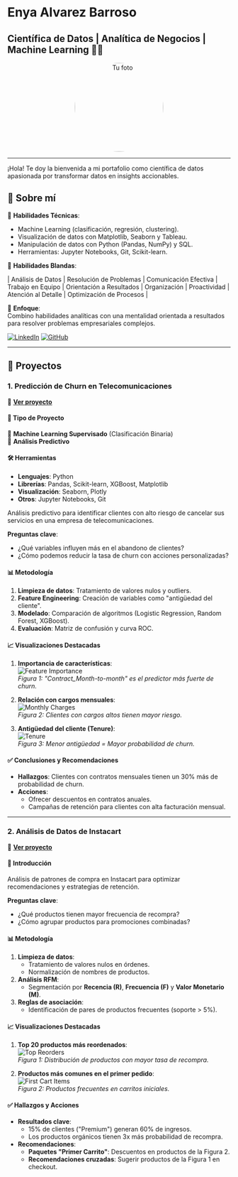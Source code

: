# Enya Alvarez Barroso
## Científica de Datos | Analítica de Negocios | Machine Learning 👩‍💻    

<div align="center">
  <img src="assets/img/mi_foto.png" alt="Tu foto" width="200" style="border-radius: 50%;">
</div>

---

¡Hola! Te doy la bienvenida a mi portafolio como científica de datos apasionada por transformar datos en insights accionables.  

## **📌 Sobre mí**  

🔹 **Habilidades Técnicas**:  
- Machine Learning (clasificación, regresión, clustering).  
- Visualización de datos con Matplotlib, Seaborn y Tableau.  
- Manipulación de datos con Python (Pandas, NumPy) y SQL.  
- Herramientas: Jupyter Notebooks, Git, Scikit-learn.

🔹 **Habilidades Blandas**: 

| Análisis de Datos | Resolución de Problemas | Comunicación Efectiva | Trabajo en Equipo | Orientación a Resultados |
Organización | Proactividad | Atención al Detalle | Optimización de Procesos |

🔹 **Enfoque**:  
Combino habilidades analíticas con una mentalidad orientada a resultados para resolver problemas empresariales complejos.  

<!-- PARA HACER QUE EL LINK ABRA EN OTRA PESTAÑA
<a href="https://www.linkedin.com/in/marielalegoma/" target="_blank">
  <img src="https://img.shields.io/badge/linkedin-%230077B5.svg?style=for-the-badge&logo=linkedin&logoColor=white" alt="LinkedIn">
</a>-->
[![LinkedIn](https://img.shields.io/badge/linkedin-%23295F98.svg?style=for-the-badge&logo=linkedin&logoColor=white)]([https://www.linkedin.com/in/malegoma/](https://www.linkedin.com/in/enya-alvarez-barroso/))
[![GitHub](https://img.shields.io/badge/GitHub-100000?style=for-the-badge&logo=github&logoColor=white)](https://github.com/EnyaBarroso)

* * *


## **🚀 Proyectos**  

### **1. Predicción de Churn en Telecomunicaciones**  
🔗 **[Ver proyecto](https://enyabarroso.github.io/Churn-prediction-in-telecommunications/)**  

#### **📌 Tipo de Proyecto**  
🔹 **Machine Learning Supervisado** (Clasificación Binaria)  
🔹 **Análisis Predictivo**  

#### **🛠️ Herramientas**  
- **Lenguajes**: Python  
- **Librerías**: Pandas, Scikit-learn, XGBoost, Matplotlib  
- **Visualización**: Seaborn, Plotly  
- **Otros**: Jupyter Notebooks, Git 

Análisis predictivo para identificar clientes con alto riesgo de cancelar sus servicios en una empresa de telecomunicaciones.  

**Preguntas clave**:  
- ¿Qué variables influyen más en el abandono de clientes?  
- ¿Cómo podemos reducir la tasa de churn con acciones personalizadas?  

#### **📊 Metodología**  
1. **Limpieza de datos**: Tratamiento de valores nulos y outliers.  
2. **Feature Engineering**: Creación de variables como "antigüedad del cliente".  
3. **Modelado**: Comparación de algoritmos (Logistic Regression, Random Forest, XGBoost).  
4. **Evaluación**: Matriz de confusión y curva ROC.  

#### **📈 Visualizaciones Destacadas**  
1. **Importancia de características**:  
   ![Feature Importance](https://raw.githubusercontent.com/EnyaBarroso/Churn-prediction-in-telecommunications/main/images/Contract_Month-to-month.png)  
   *Figura 1: "Contract_Month-to-month" es el predictor más fuerte de churn.*  

2. **Relación con cargos mensuales**:  
   ![Monthly Charges](https://raw.githubusercontent.com/EnyaBarroso/Churn-prediction-in-telecommunications/main/images/Montly_Charges.png)  
   *Figura 2: Clientes con cargos altos tienen mayor riesgo.*  

3. **Antigüedad del cliente (Tenure)**:  
   ![Tenure](https://raw.githubusercontent.com/EnyaBarroso/Churn-prediction-in-telecommunications/main/images/Tenure.png)  
   *Figura 3: Menor antigüedad = Mayor probabilidad de churn.*  

#### **✅ Conclusiones y Recomendaciones**  
- **Hallazgos**: Clientes con contratos mensuales tienen un 30% más de probabilidad de churn.  
- **Acciones**:  
  - Ofrecer descuentos en contratos anuales.  
  - Campañas de retención para clientes con alta facturación mensual.
 

* * *

### **2. Análisis de Datos de Instacart**  
🔗 **[Ver proyecto](https://enyabarroso.github.io/Instacart/)**  

#### **📌 Introducción**  
Análisis de patrones de compra en Instacart para optimizar recomendaciones y estrategias de retención.  

**Preguntas clave**:  
- ¿Qué productos tienen mayor frecuencia de recompra?  
- ¿Cómo agrupar productos para promociones combinadas?  

#### **📊 Metodología**  
1. **Limpieza de datos**:  
   - Tratamiento de valores nulos en órdenes.  
   - Normalización de nombres de productos.  
2. **Análisis RFM**:  
   - Segmentación por **Recencia (R)**, **Frecuencia (F)** y **Valor Monetario (M)**.  
3. **Reglas de asociación**:  
   - Identificación de pares de productos frecuentes (soporte > 5%).  

#### **📈 Visualizaciones Destacadas**  
1. **Top 20 productos más reordenados**:  
   ![Top Reorders](https://raw.githubusercontent.com/EnyaBarroso/Instacart/main/images/Top%2020%20Most%20Frequently%20Reordered%20Items.png)  
   *Figura 1: Distribución de productos con mayor tasa de recompra.*  

2. **Productos más comunes en el primer pedido**:  
   ![First Cart Items](https://raw.githubusercontent.com/EnyaBarroso/Instacart/main/images/Top%2020%20Items%20People%20Put%20First%20in%20Their%20Carts.png)  
   *Figura 2: Productos frecuentes en carritos iniciales.*  

#### **✅ Hallazgos y Acciones**  
- **Resultados clave**:  
  - 15% de clientes ("Premium") generan 60% de ingresos.  
  - Los productos orgánicos tienen 3x más probabilidad de recompra.  
- **Recomendaciones**:  
  - **Paquetes "Primer Carrito"**: Descuentos en productos de la Figura 2.  
  - **Recomendaciones cruzadas**: Sugerir productos de la Figura 1 en checkout.  
